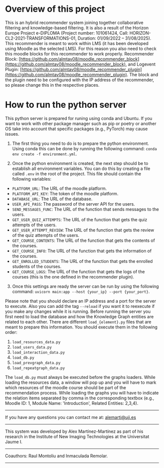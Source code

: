# Overview of this project
This is an hybrid recommender system joining together collaborative filtering and knowledge-based filtering. It is also a result of the Horizon Europe Project e-DIPLOMA (Project number: 101061424, Call: HORIZON-CL2-2021-TRANSFORMATIONS-01, Duration: 01/09/2022 – 31/08/2025). This recommender is meant to work within LMS (it has been developed using Moodle as the selected LMS). For this reason you also need to check this moodle blocks for this recommender to work properly. Recommender Block: [https://github.com/almtav08/moodle_recommender_block](https://github.com/almtav08/moodle_recommender_block), and Logevent Plugin: [https://github.com/almtav08/moodle_recommender_plugin](https://github.com/almtav08/moodle_recommender_plugin). The block and the plugin need to be configured with the IP address of the recommender, so please change this in the respective places.

# How to run the python server

This python server is prepared for runing using conda and Ubuntu. If you want to work with other package manager such as pip or poetry or another OS take into account that specific packages (e.g., PyTorch) may cause issues.

1. The first thing you need to do is to prepare the python environment. Using conda this can be done by running the following command:
```conda env create -f environment.yml```.

2. Once the python environment is created, the next step should be to establish all environment variables. You can do this by creating a file called ```.env``` in the root of the project. This file should contain the following variables:
- ```PLATFORM_URL```: The URL of the moodle platform.
- ```PLATFORM_API_KEY```: The token of the moodle platform.
- ```DATABASE_URL```: The URL of the database.
- ```USER_API_PASS```: The password of the server API for the users.
- ```SEND_MESSAGES_FUNC```: The URL of the function that sends messages to the users.
- ```GET_USER_QUIZ_ATTEMPTS```: The URL of the function that gets the quiz attempts of the users.
- ```GET_USER_ATTEMPT_REVIEW```: The URL of the function that gets the review of the quiz attempts of the users.
- ```GET_COURSE_CONTENTS```: The URL of the function that gets the contents of the courses.
- ```GET_COURSE_INFO```: The URL of the function that gets the information of the courses.
- ```GET_ENROLLED_STUDENTS```: The URL of the function that gets the enrolled students of the courses.
- ```GET_COURSE_LOGS```: The URL of the function that gets the logs of the courses (this is the one defined in the recommender plugin).

3. Once this settings are ready the server can be run by using the following command:
```uvicorn main:app --host {your_ip} --port {your_port}```.

Please note that you should declare an IP address and a port for the server to execute. Also you can add the tag ```--reload``` if you want it to reexecute if you make any changes while it is running. Before running the server you first need to load the database and how the Knowledge Graph entities are related to each other. There are different ```load_{element}.py``` files that are meant to prepare this information. You should execute them in the following order:

1. ```load_resources_data.py```
2. ```load_users_data.py```
3. ```load_interaction_data.py```
4. ```load_db.py```
5. ```load_prevgraph_data.py```
6. ```load_repeatgraph_data.py```

The ```load_db.py``` must always be executed before the graphs loaders. While loading the resources data, a window will pop up and you will have to mark which resources of the moodle course should be part of the recommendation process. While loading the graphs you will have to indicate the relation items separated by comma in the corresponding textbox (e.g., Moodle ID: 1, Module Name: 'Introduction', Related Entities: 2,3,4).

---

If you have any questions you can contact me at: [alemarti@uji.es](mailto:alemarti@uji.es)

---

This system was developed by Alex Martínez-Martínez as part of his research in the Institute of New Imaging Technologies at the Universitat Jaume I.

---

Coauthors: Raul Montoliu and Inmaculada Remolar.

---